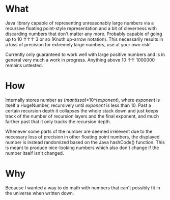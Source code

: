 # What
Java library capable of representing unreasonably large numbers via a recursive floating point-style representation and a bit of cleverness with discarding numbers that don't matter any more.  Probably capable of going up to 10 ↑↑↑ 3 or so (Knuth up-arrow notation).  This necessarily results in a loss of precision for extremely large numbers, use at your own risk!

Currently only guaranteed to work well with large positive numbers and is in general very much a work in progress.  Anything above 10 ↑↑ 1000000 remains untested.

# How

Internally stores number as (*mantissa*)\*10^(*exponent*), where *exponent* is itself a HugeNumber, recursively until *exponent* is less than 10.  Past a certain recursion depth it collapses the whole stack down and just keeps track of the number of recursion layers and the final exponent, and much farther past that it only tracks the recursion depth.

Whenever some parts of the number are deemed irrelevent due to the necessary loss of precision in other floating point numbers, the displayed number is instead randomized based on the Java hashCode() function.  This is meant to produce nice-looking numbers which also don't change if the number itself isn't changed.

# Why

Because I wanted a way to do math with numbers that can't possibly fit in the universe when written down.
